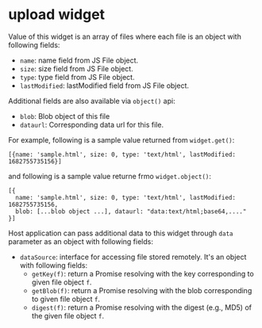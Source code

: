 # upload widget

Value of this widget is an array of files where each file is an object with following fields:

 - `name`: name field from JS File object.
 - `size`: size field from JS File object.
 - `type`: type field from JS File object.
 - `lastModified`: lastModified field from JS File object.

Additional fields are also available via `object()` api:

 - `blob`: Blob object of this file
 - `dataurl`: Corresponding data url for this file.

For example, following is a sample value returned from `widget.get()`:

    [{name: 'sample.html', size: 0, type: 'text/html', lastModified: 1682755735156}]

and following is a sample value returne frmo `widget.object()`:

    [{
      name: 'sample.html', size: 0, type: 'text/html', lastModified: 1682755735156,
      blob: [...blob object ...], dataurl: "data:text/html;base64,...."
    }]

Host application can pass additional data to this widget through `data` parameter as an object with following fields:

 - `dataSource`: interface for accessing file stored remotely. It's an object with following fields:
   - `getKey(f)`: return a Promise resolving with the key corresponding to given file object `f`.
   - `getBlob(f)`: return a Promise resolving with the blob corresponding to given file object `f`.
   - `digest(f)`: return a Promise resolving with the digest (e.g., MD5) of the given file object `f`.
